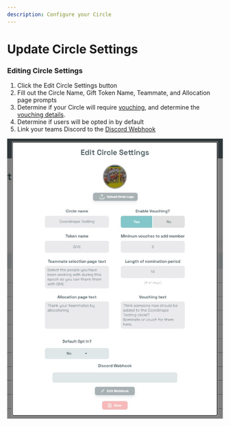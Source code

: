 ```yaml
---
description: Configure your Circle
---
```


# Update Circle Settings

### Editing Circle Settings

1. Click the Edit Circle Settings button
2. Fill out the Circle Name, Gift Token Name, Teammate, and Allocation page prompts
3. Determine if your Circle will require [vouching](../../info/documentation/vouching.md), and determine the [vouching details](enable-vouching.md).
4. Determine if users will be opted in by default
5. Link your teams Discord to the [Discord Webhook](../../info/documentation/discord\_bot.md)

![](<../../.gitbook/assets/Circle Settings.jpg>)
